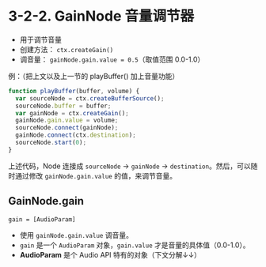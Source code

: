 # 3-2-2. GainNode 音量调节器

- 用于调节音量
- 创建方法： `ctx.createGain()`
- 调音量： `gainNode.gain.value = 0.5`（取值范围 0.0-1.0）

例：（把上文以及上一节的 playBuffer() 加上音量功能）

```javascript
function playBuffer(buffer, volume) {
  var sourceNode = ctx.createBufferSource();
  sourceNode.buffer = buffer;
  var gainNode = ctx.createGain();
  gainNode.gain.value = volume;
  sourceNode.connect(gainNode);
  gainNode.connect(ctx.destination);
  sourceNode.start(0);
}
```

上述代码，Node 连接成 `sourceNode` -> `gainNode` -> `destination`。然后，可以随时通过修改 `gainNode.gain.value` 的值，来调节音量。

## GainNode.gain

```
gain = [AudioParam]
```

- 使用 `gainNode.gain.value` 调音量。
- `gain` 是一个 `AudioParam` 对象，`gain.value` 才是音量的具体值（0.0-1.0）。
- **AudioParam** 是个 Audio API 特有的对象（下文分解↓↓）
